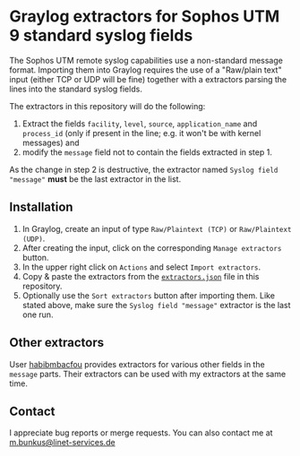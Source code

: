 # Graylog extractors for Sophos UTM 9 standard syslog fields

The Sophos UTM remote syslog capabilities use a non-standard message
format. Importing them into Graylog requires the use of a "Raw/plain
text" input (either TCP or UDP will be fine) together with a
extractors parsing the lines into the standard syslog fields.

The extractors in this repository will do the following:

1. Extract the fields `facility`, `level`, `source`,
   `application_name` and `process_id` (only if present in the line;
   e.g. it won't be with kernel messages) and
2. modify the `message` field not to contain the fields extracted in
   step 1.

As the change in step 2 is destructive, the extractor named `Syslog
field "message"` **must** be the last extractor in the list.

## Installation

1. In Graylog, create an input of type `Raw/Plaintext (TCP)` or
   `Raw/Plaintext (UDP)`.
2. After creating the input, click on the corresponding `Manage
   extractors` button.
3. In the upper right click on `Actions` and select `Import
   extractors`.
4. Copy & paste the extractors from the
   [`extractors.json`](extractors.json) file in this repository.
5. Optionally use the `Sort extractors` button after importing
   them. Like stated above, make sure the `Syslog field "message"`
   extractor is the last one run.

## Other extractors

User [habibmbacfou](https://github.com/habibmbacfou/graylogzeus)
provides extractors for various other fields in the `message`
parts. Their extractors can be used with my extractors at the same
time.

## Contact

I appreciate bug reports or merge requests. You can also contact me at
m.bunkus@linet-services.de
